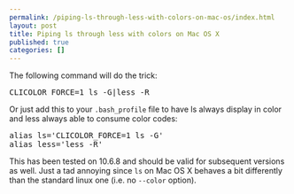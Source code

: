 ```yaml
---
permalink: /piping-ls-through-less-with-colors-on-mac-os/index.html
layout: post
title: Piping ls through less with colors on Mac OS X
published: true
categories: []
---
```

<p>The following command will do the trick:</p>

<div class="CodeRay">
  <div class="code"><pre>CLICOLOR_FORCE=1 ls -G|less -R</pre></div>
</div>


<p>Or just add this to your <code>.bash_profile</code> file to have ls always display in color and less always able to consume color codes:</p>

<div class="CodeRay">
  <div class="code"><pre>alias ls='CLICOLOR_FORCE=1 ls -G'
alias less='less -R'</pre></div>
</div>


<p>This has been tested on 10.6.8 and should be valid for subsequent versions as well. Just a tad annoying since <code>ls</code> on Mac OS X behaves a bit differently than the standard linux one (i.e. no <code>--color</code> option).</p>

